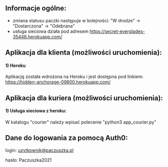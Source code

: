 ## Informacje ogólne:
- zmiana statusu paczki następuje w kolejności: "W drodze" -> "Dostarczona" -> "Odebrana"
- usługa sieciowa działa pod adresem https://secret-everglades-35448.herokuapp.com/


## Aplikacja dla klienta (możliwości uruchomienia):
#### 1) Heroku
Aplikację została wdrożona na Heroku i jest dostępna pod linkiem:
https://hidden-anchorage-09800.herokuapp.com/


## Aplikacja dla kuriera (możliwości uruchomienia):

#### 1) Usługa sieciowa z heroku:
W katalogu "courier" należy wpisać polecenie "python3 app_courier.py"


## Dane do logowania za pomocą Auth0:

login: uzytkownik@paczuszka.pl

hasło: Paczuszka2021
